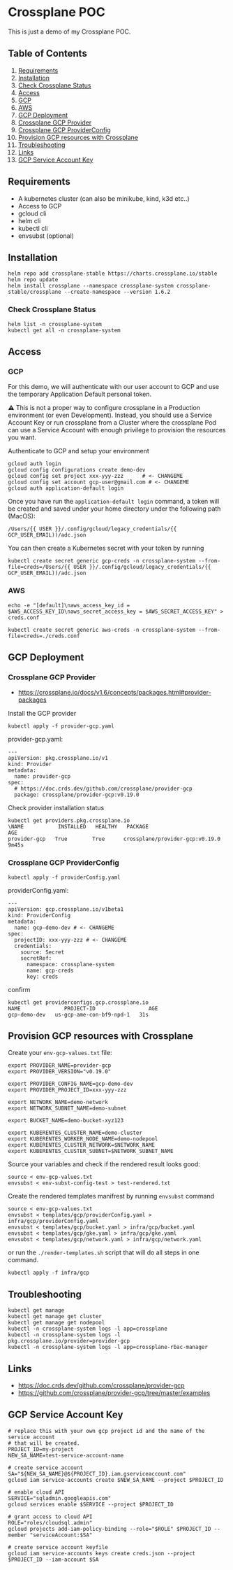 # Crossplane POC

This is just a demo of my Crossplane POC.

## Table of Contents

1. [Requirements](#requirements)
2. [Installation](#installation)
3. [Check Crossplane Status](#check-crossplane-status)
4. [Access](#access)
5. [GCP](#gcp)
6. [AWS](#aws)
7. [GCP Deployment](#gcp-deployment)
8. [Crossplane GCP Provider](#crossplane-gcp-provider)
9. [Crossplane GCP ProviderConfig](#crossplane-gcp-providerconfig)
10. [Provision GCP resources with Crossplane](#provision-gcp-resources-with-crossplane)
11. [Troubleshooting](#troubleshooting)
12. [Links](#links)
13. [GCP Service Account Key](#gcp-service-account-key)

## Requirements
- A kubernetes cluster (can also be minikube, kind, k3d etc..)
- Access to GCP
- gcloud cli
- helm cli
- kubectl cli
- envsubst (optional)

## Installation

```
helm repo add crossplane-stable https://charts.crossplane.io/stable
helm repo update
helm install crossplane --namespace crossplane-system crossplane-stable/crossplane --create-namespace --version 1.6.2
```

### Check Crossplane Status
```
helm list -n crossplane-system
kubectl get all -n crossplane-system
```

## Access

### GCP

For this demo, we will authenticate with our user account to GCP and use the temporary Application Default personal token.

:warning: This is not a proper way to configure crossplane in a Production environment (or even Development). Instead, you should use a Service Account Key or run crossplane from a Cluster where the crossplane Pod can use a Service Account with enough privilege to provision the resources you want.

Authenticate to GCP and setup your environment
```
gcloud auth login
gcloud config configurations create demo-dev
gcloud config set project xxx-yyy-zzz 	   # <- CHANGEME
gcloud config set account gcp-user@gmail.com # <- CHANGEME
gcloud auth application-default login
```

Once you have run the `application-default login` command, a token will be created and saved under your home directory under the following path (MacOS):
```
/Users/{{ USER }}/.config/gcloud/legacy_credentials/{{ GCP_USER_EMAIL))/adc.json
```

You can then create a Kubernetes secret with your token by running
```
kubectl create secret generic gcp-creds -n crossplane-system --from-file=creds=/Users/{{ USER }}/.config/gcloud/legacy_credentials/{{ GCP_USER_EMAIL))/adc.json
```

### AWS
```
echo -e "[default]\naws_access_key_id = $AWS_ACCESS_KEY_ID\naws_secret_access_key = $AWS_SECRET_ACCESS_KEY" > creds.conf
```
```
kubectl create secret generic aws-creds -n crossplane-system --from-file=creds=./creds.conf
```


## GCP Deployment

### Crossplane GCP Provider

- https://crossplane.io/docs/v1.6/concepts/packages.html#provider-packages

Install the GCP provider
```
kubectl apply -f provider-gcp.yaml
```

provider-gcp.yaml:
```
---
apiVersion: pkg.crossplane.io/v1
kind: Provider
metadata:
  name: provider-gcp
spec:
  # https://doc.crds.dev/github.com/crossplane/provider-gcp
  package: crossplane/provider-gcp:v0.19.0
```

Check provider installation status
```
kubectl get providers.pkg.crossplane.io
\NAME           INSTALLED   HEALTHY   PACKAGE                           AGE
provider-gcp   True        True      crossplane/provider-gcp:v0.19.0   9m45s
```

### Crossplane GCP ProviderConfig

```
kubectl apply -f providerConfig.yaml
```

providerConfig.yaml:
```
---
apiVersion: gcp.crossplane.io/v1beta1
kind: ProviderConfig
metadata:
  name: gcp-demo-dev # <- CHANGEME
spec:
  projectID: xxx-yyy-zzz # <- CHANGEME
  credentials:
    source: Secret
    secretRef:
      namespace: crossplane-system
      name: gcp-creds
      key: creds
```

confirm
```
kubectl get providerconfigs.gcp.crossplane.io
NAME              PROJECT-ID                 AGE
gcp-demo-dev   us-gcp-ame-con-bf9-npd-1   31s
```

## Provision GCP resources with Crossplane


Create your `env-gcp-values.txt` file:
```
export PROVIDER_NAME=provider-gcp
export PROVIDER_VERSION="v0.19.0"

export PROVIDER_CONFIG_NAME=gcp-demo-dev
export PROVIDER_PROJECT_ID=xxx-yyy-zzz

export NETWORK_NAME=demo-network
export NETWORK_SUBNET_NAME=demo-subnet

export BUCKET_NAME=demo-bucket-xyz123

export KUBERENTES_CLUSTER_NAME=demo-cluster
export KUBERENTES_WORKER_NODE_NAME=demo-nodepool
export KUBERENTES_CLUSTER_NETWORK=$NETWORK_NAME
export KUBERENTES_CLUSTER_SUBNET=$NETWORK_SUBNET_NAME
```

Source your variables and check if the rendered result looks good:
```
source < env-gcp-values.txt
envsubst < env-subst-config-test > test-rendered.txt
```

Create the rendered templates manifrest by running `envsubst` command
```
source < env-gcp-values.txt
envsubst < templates/gcp/providerConfig.yaml > infra/gcp/providerConfig.yaml
envsubst < templates/gcp/bucket.yaml > infra/gcp/bucket.yaml
envsubst < templates/gcp/gke.yaml > infra/gcp/gke.yaml
envsubst < templates/gcp/network.yaml > infra/gcp/network.yaml
```

or run the `./render-templates.sh` script that will do all steps in one command.


```
kubectl apply -f infra/gcp
```

## Troubleshooting

```
kubectl get manage
kubectl get manage get cluster
kubectl get manage get nodepool
kubectl -n crossplane-system logs -l app=crossplane
kubectl -n crossplane-system logs -l pkg.crossplane.io/provider=provider-gcp
kubectl -n crossplane-system logs -l app=crossplane-rbac-manager
```

## Links

- https://doc.crds.dev/github.com/crossplane/provider-gcp
- https://github.com/crossplane/provider-gcp/tree/master/examples

## GCP Service Account Key

```
# replace this with your own gcp project id and the name of the service account
# that will be created.
PROJECT_ID=my-project
NEW_SA_NAME=test-service-account-name

# create service account
SA="${NEW_SA_NAME}@${PROJECT_ID}.iam.gserviceaccount.com"
gcloud iam service-accounts create $NEW_SA_NAME --project $PROJECT_ID

# enable cloud API
SERVICE="sqladmin.googleapis.com"
gcloud services enable $SERVICE --project $PROJECT_ID

# grant access to cloud API
ROLE="roles/cloudsql.admin"
gcloud projects add-iam-policy-binding --role="$ROLE" $PROJECT_ID --member "serviceAccount:$SA"

# create service account keyfile
gcloud iam service-accounts keys create creds.json --project $PROJECT_ID --iam-account $SA
```
